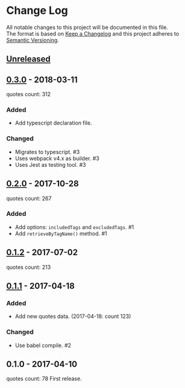 # Change Log

All notable changes to this project will be documented in this file.  
The format is based on [Keep a Changelog](http://keepachangelog.com/)
and this project adheres to [Semantic Versioning](http://semver.org/).

## [Unreleased]

## [0.3.0] - 2018-03-11

quotes count: 312

### Added

- Add typescript declaration file.

### Changed

- Migrates to typescript. #3
- Uses webpack v4.x as builder. #3
- Uses Jest as testing tool. #3

## [0.2.0] - 2017-10-28

quotes count: 267

### Added

- Add options: `includedTags` and `excludedTags`. #1
- Add `retrieveByTagName()` method. #1

## [0.1.2] - 2017-07-02

quotes count: 213

## [0.1.1] - 2017-04-18

### Added

- Add new quotes data. (2017-04-18: count 123)

### Changed

- Use babel compile. #2

## 0.1.0 - 2017-04-10

quotes count: 78
First release.

[Unreleased]: https://github.com/archco/wise-quotes-client/compare/v0.3.0...master
[0.3.0]: https://github.com/archco/wise-quotes-client/compare/v0.2.0...v0.3.0
[0.2.0]: https://github.com/archco/wise-quotes-client/compare/v0.1.2...v0.2.0
[0.1.2]: https://github.com/archco/wise-quotes-client/compare/v0.1.1...v0.1.2
[0.1.1]: https://github.com/archco/wise-quotes-client/compare/v0.1.0...v0.1.1

